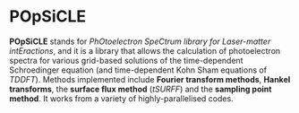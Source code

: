 # POpSiCLE

**POpSiCLE** stands for *PhOtoelectron SpeCtrum library for Laser-matter intEractions*, and it is a
library that allows the calculation of photoelectron spectra for various
grid-based solutions of the time-dependent Schroedinger equation
(and time-dependent Kohn Sham equations of *TDDFT*). Methods implemented include
**Fourier transform methods**, **Hankel transforms**, the **surface flux method**
(*tSURFF*) and the **sampling point method**. It works from a variety of
highly-parallelised codes.

